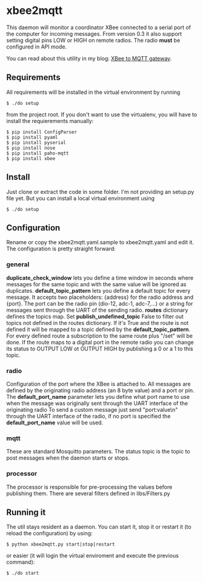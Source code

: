 # xbee2mqtt

This daemon will monitor a coordinator XBee connected to a serial port of the computer for incoming messages.
From version 0.3 it also support setting digital pins LOW or HIGH on remote radios.
The radio **must** be configured in API mode.

You can read about this utility in my blog: [XBee to MQTT gateway](http://tinkerman.eldiariblau.net/xbee-to-mqtt-gateway/ "XBee to MQTT gateway").

## Requirements

All requirements will be installed in the virtual environment by running

    $ ./do setup

from the project root. If you don't want to use the virtualenv, you will have to install
the requierements manually:

    $ pip install ConfigParser
    $ pip install pyaml
    $ pip install pyserial
    $ pip install nose
    $ pip install paho-mqtt
    $ pip install xbee

## Install

Just clone or extract the code in some folder. I'm not providing an setup.py file yet.
But you can install a local virtual environment using 

    $ ./do setup


## Configuration

Rename or copy the xbee2mqtt.yaml.sample to xbee2mqtt.yaml and edit it. The configuration is pretty straight forward:


### general

**duplicate_check_window** lets you define a time window in seconds where messages for the same topic and with the same value will be ignored as duplicates.
**default_topic_pattern** lets you define a default topic for every message. It accepts two placeholders: {address} for the radio address and {port}. 
The port can be the radio pin (dio-12, adc-1, adc-7,...) or a string for messages sent through the UART of the sending radio.
**routes** dictionary defines the topics map. 
Set **publish_undefined_topic** False to filter out topics not defined in the routes dictionary. 
If it's True and the route is not defined it will be mapped to a topic defined by the **default_topic_pattern**.
For every defined route a subscription to the same route plus "/set" will be done. 
If the route maps to a digital port in the remote radio you can change its status to OUTPUT LOW ot OUTPUT HIGH by publishing a 0 or a 1 to this topic.


### radio

Configuration of the port where the XBee is attached to.
All messages are defined by the originating radio address (an 8 byte value) and a port or pin.
The **default_port_name** parameter lets you define what port name to use when the message was originally sent through the UART interface of the originating radio 
To send a custom message just send "port:value\n" through the UART interface of the radio, if no port is specified the **default_port_name** value will be used.


### mqtt

These are standard Mosquitto parameters. The status topic is the topic to post messages when the daemon starts or stops.


### processor

The processor is responsible for pre-processing the values before publishing them. There are several filters defined in libs/Filters.py


## Running it

The util stays resident as a daemon. You can start it, stop it or restart it (to reload the configuration) by using:

    $ python xbee2mqtt.py start|stop|restart

or easier (it will login the virtual enviroment and execute the previous command):

    $ ./do start




